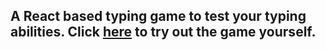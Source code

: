## A React based typing game to test your typing abilities. Click [here](https://wi-typingmaniac.netlify.com/) to try out the game yourself.


